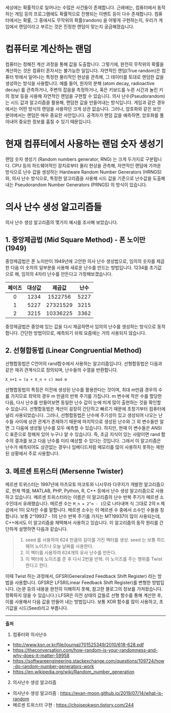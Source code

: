 세상에는 확률적으로 일어나는 수많은 사건들이 존재합니다. 
근래에는, 컴퓨터에서 동작하는 게임 등의 프로그램에도 확률적으로 진행되는 이벤트 등이 다수 존재합니다.
컴퓨터에서는 확률, 그 중에서도 무작위의 확률(random) 을 어떻게 구현하는지, 우리가 게임에서 랜덤이라고 부르는 것은 진정한 랜덤이 맞는지 궁금해졌습니다.

# 컴퓨터로 계산하는 랜덤
컴퓨터는 정해진 계산 과정을 통해 값을 도출합니다. 그렇기에, 완전히 무작위의 확률을 계산하는 것은 컴퓨터 혼자서는 불가능한 일입니다.
자연적인 랜덤(True random)은 컴퓨터 밖에서 일어나는 특정한 물리적인 현상을 관측해, 그 데이터를 토대로 랜덤한 값을 생성하는 방식을 사용합니다.
예를 들어, 원자의 분해 (atom decay, radioactive decay) 를 관측하거나, 주변의 잡음을 측정하거나, 혹은 키보드를 누른 시간과 눌린 키의 정보 등을 사용해 자연적인 랜덤을 구현할 수 있습니다.
의사 난수(Pseudorandom)는 시드 값과 알고리즘을 활용해, 랜덤한 값을 만들어내는 방식입니다.
게임과 같은 경우에서는 어떤 방식의 랜덤을 사용하던 크게 상관 없습니다.
그러나, 암호화와 같은 보안 분야에서는 랜덤은 매우 중요한 사안입니다.
공격자가 랜덤 값을 예측하면, 암호화를 풀어내어 중요한 정보를 훔칠 수 있기 때문입니다.

# 현재 컴퓨터에서 사용하는 랜덤 숫자 생성기
랜덤 숫자 생성기 (Random numbers generator, RNG) 는 크게 두가지로 구분됩니다.
CPU 등의 하드웨어적인 장치로부터 물리 현상을 관측해, 자연적인 랜덤에 가까운 방식으로 난수 값을 생성하는 Hardware Random Number Generators (HRNGS) 와,
의사 난수 방식으로, 특정한 알고리즘을 사용해 시드 값을 기준으로 난수값을 도출해내는 Pseudorandom Number Generators (PRNGS) 의 방식이 있습니다.

# 의사 난수 생성 알고리즘들
의사 난수 생성 알고리즘의 몇가지 예시를 조사해 보았습니다.

## 1. 중앙제곱법 (Mid Square Method) - 폰 노이만 (1949)
중앙제곱법은 폰 노이만이 1949년에 고안한 의사 난수 생성법으로, 임의의 숫자를 제곱한 다음 이 숫자의 일부분을 사용해 새로운 난수를 만드는 방법입니다.
1234를 초기값으로 해, 임의의 4자리 난수를 만든다고 가정해보겠습니다.

|페이즈|대상값|제곱값|난수|
|:---:|:---:|:---:|:---:|
|0|1234|1522756|5227|
|1|5227|27321529|3215|
|2|3215|10336225|3362|

중앙제곱법은 중앙에 있는 값을 다시 제곱하면서 임의의 난수를 생성하는 방식으로 동작합니다. 
간단한 방법이므로, 예측되기 쉬워 요즘에는 거의 사용되지 않습니다.

## 2. 선형합동법 (Linear Congruential Method)
선형합동법은 C언어의 rand함수에서 사용하는 알고리즘입니다.
선형합동법은 다음과 같은 재귀 관계식으로 정의되며, 난수들의 수열을 반환합니다.
```
X_n+1 = (a × X_n + c) mod m
```
선형합동법의 특징은 이전에 생성된 난수를 활용한다는 것이며, 최대 m만큼 경우의 수를 가지므로 최악의 경우 m 만큼의 반복 주기를 가집니다.
m 변수에 작은 수를 할당한 다음, 다시 난수를 만들어보면 동일한 난수 값이 눈에 띄게 많이 출현하는 것을 확인할 수 있습니다.
선형합동법은 계산이 굉장히 간단하고 빠르기 때문에 초창기부터 컴퓨터에 널리 사용되었습니다.
그러나, 선형합동법은 난수에 주기성이 있고 생성되어 나오는 난수들 사이에 상관 관계가 존재하기 때문에 마지막으로 생성된 난수와 그 외 변수들만 알면 그 다음에 생성될 난수를 모두 예측할 수 있습니다.
하지만, 현재 이 변수들은 ANSI C 표준으로 정해져 있어 누구나 알 수 있습니다.
즉, 조금 지식이 있는 사람이면 rand 함수의 결과를 보고 다음 난수를 미리 예상할 수 있다는 것입니다.
그래서 이 알고리즘은 난수가 예측되어도 상관없는 경우나 임베디드처럼 메모리를 많이 사용하지 못하는 제한된 상황에서 주로 사용합니다.

## 3. 메르센 트위스터 (Mersenne Twister)
메르센 트위스터는 1997년에 마츠모토 마코토와 니시무라 다쿠지가 개발한 알고리즘으로, 현재 엑셀, MATLAB, PHP, Python, R, C++ 등에서 난수 생성 알고리즘으로 사용하고 있습니다.
메르센 트위스터라는 이름은 이 알고리즘의 난수 반복 주기가 메르센 소수인데서 유래했습니다.
메르센 수는 `M_n = 2^n - 1`으로 나타내며 식 그대로 2의 n 제곱에서 1이 모자란 수를 말합니다.
메르센 소수는 이 메르센 수 중에서 소수인 수들을 칭합니다.
보통 2^19937 - 1의 난수 반복 주기를 가지는 MT19937이 많이 사용되는데, C++에서도 이 알고리즘을 채택해서 사용하고 있습니다.
이 알고리즘의 동작 원리를 간단하게 설명하면 다음과 같습니다.

> 1. seed 를 사용하여 624 만큼의 길이를 가진 벡터를 생성. seed 는 보통 하드웨어 노이즈나 오늘 날짜를 사용한다.
> 2. 이 벡터를 사용하여 624개의 유사 난수를 만든다.
> 3. 이 벡터에 노이즈를 준 후 다시 2번을 반복. 이 노이즈를 주는 행위를 Twist 한다고 한다.

이때 Twist 하는 과정에서, GFSR(Generalized Feedback Shift Register) 라는 방법을 사용합니다.
GFSR은 LFSR(Linear Feedback Shift Register)를 변형한 방법입니다. (논문 등의 내용을 완전히 이해하지 못해, 참고한 블로그의 정보를 가져왔습니다. 정확하지 않을 수 있습니다.)
LFSR은 이전 상태의 값들로 선형 함수를 통해 계산한 후, 이를 사용해서 다음 값을 만들어 내는 방법입니다.
보통 XOR 함수를 많이 사용하고, 초기값을 시드(Seed)라고 부릅니다.

---
**출처**
1. 컴퓨터와 의사난수 
- http://www.ksn.or.kr/file/journal/701525349/2010/618-628.pdf
- https://theconversation.com/how-random-is-your-randomness-and-why-does-it-matter-59958
- https://softwareengineering.stackexchange.com/questions/109724/how-do-random-number-generators-work
- https://en.wikipedia.org/wiki/Random_number_generation
2. 의사난수 생성 알고리즘
- 의사난수 생성 알고리즘 : https://evan-moon.github.io/2019/07/14/what-is-random
- 메르센 트위스터 구현 : https://choiseokwon.tistory.com/244

